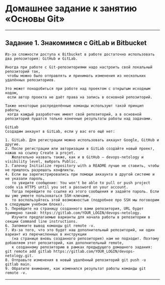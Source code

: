 # Домашнее задание к занятию «Основы Git»


---

## Задание 1. Знакомимся с GitLab и Bitbucket
	Из-за сложности доступа к Bitbucket в работе достаточно использовать два репозитория: GitHub и GitLab.

	Иногда при работе с Git-репозиториями надо настроить свой локальный репозиторий так, 
	 чтобы можно было отправлять и принимать изменения из нескольких удалённых репозиториев.

	Это может понадобиться при работе над проектом с открытым исходным кодом, 
	 если автор проекта не даёт права на запись в основной репозиторий.

	Также некоторые распределённые команды используют такой принцип работы, 
	 когда каждый разработчик имеет свой репозиторий, а в основной репозиторий пушатся только конечные результаты работы над задачами.

	GitLab
	Создадим аккаунт в GitLab, если у вас его ещё нет:

	1. GitLab. Для регистрации можно использовать аккаунт Google, GitHub и другие.
	2. После регистрации или авторизации в GitLab создайте новый проект, нажав на ссылку Create a projet. 
	   Желательно назвать также, как и в GitHub — devops-netology и visibility level, выбрать Public.
	3. Галочку Initialize repository with a README лучше не ставить, чтобы не пришлось разрешать конфликты.
	4. Если вы зарегистрировались при помощи аккаунта в другой системе и не указали пароль, 
	   то увидите сообщение: You won't be able to pull or push project code via HTTPS until you set a password on your account. 
	   Тогда перейдите по ссылке из этого сообщения и задайте пароль. Если вы уже умеете пользоваться SSH-ключами, 
	   то воспользуйтесь этой возможностью (подробнее про SSH мы поговорим в следующем учебном блоке).
	5. Перейдите на страницу созданного вами репозитория, URL будет примерно такой: https://gitlab.com/YOUR_LOGIN/devops-netology. 
	   Изучите предлагаемые варианты для начала работы в репозитории в секции Command line instructions.
	6. Запомните вывод команды git remote -v.
	7. Из-за того, что это будет наш дополнительный репозиторий, ни один вариант из перечисленных в инструкции 
	   (на странице вновь созданного репозитория) нам не подходит. Поэтому добавляем этот репозиторий, как дополнительный remote, 
	   к созданному репозиторию в рамках предыдущего домашнего задания: git remote add gitlab https://gitlab.com/YOUR_LOGIN/devops-netology.git.
	8. Отправьте изменения в новый удалённый репозиторий git push -u gitlab main.
	9. Обратите внимание, как изменился результат работы команды git remote -v.

---
